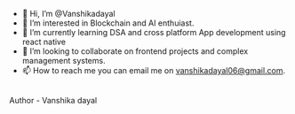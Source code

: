 - 👋 Hi, I’m @Vanshikadayal
- 👀 I’m interested in Blockchain and AI enthuiast.
- 🌱 I’m currently learning  DSA and cross platform App development using react native
- 💞️ I’m looking to collaborate on frontend projects and complex management systems.
- 📫 How to reach me you can email me on vanshikadayal06@gmail.com.
 <br> 
Author - Vanshika dayal

<!---
Vanshikadayal/Vanshikadayal is a ✨ special ✨ repository because its `README.md` (this file) appears on your GitHub profile.
You can click the Preview link to take a look at your changes.
--->
